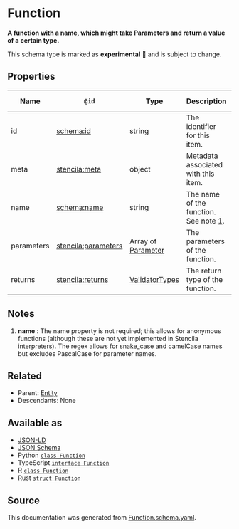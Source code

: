 # Function

**A function with a name, which might take Parameters and return a value of a certain type.**

This schema type is marked as **experimental** 🧪 and is subject to change.

## Properties

| Name       | `@id`                                                             | Type                                | Description                                     | Inherited from          |
| ---------- | ----------------------------------------------------------------- | ----------------------------------- | ----------------------------------------------- | ----------------------- |
| id         | [schema:id](https://schema.org/id)                                | string                              | The identifier for this item.                   | [Entity](Entity.md)     |
| meta       | [stencila:meta](https://schema.stenci.la/meta.jsonld)             | object                              | Metadata associated with this item.             | [Entity](Entity.md)     |
| name       | [schema:name](https://schema.org/name)                            | string                              | The name of the function. See note [1](#notes). | [Function](Function.md) |
| parameters | [stencila:parameters](https://schema.stenci.la/parameters.jsonld) | Array of [Parameter](Parameter.md)  | The parameters of the function.                 | [Function](Function.md) |
| returns    | [stencila:returns](https://schema.stenci.la/returns.jsonld)       | [ValidatorTypes](ValidatorTypes.md) | The return type of the function.                | [Function](Function.md) |

## Notes

1. **name** : The name property is not required; this allows for anonymous functions (although these are not yet implemented in Stencila interpreters). The regex allows for snake_case and camelCase names but excludes PascalCase for parameter names.

## Related

- Parent: [Entity](Entity.md)
- Descendants: None

## Available as

- [JSON-LD](https://schema.stenci.la/Function.jsonld)
- [JSON Schema](https://schema.stenci.la/v1/Function.schema.json)
- Python [`class Function`](https://stencila.github.io/schema/python/docs/types.html#schema.types.Function)
- TypeScript [`interface Function`](https://stencila.github.io/schema/ts/docs/interfaces/function.html)
- R [`class Function`](https://cran.r-project.org/web/packages/stencilaschema/stencilaschema.pdf)
- Rust [`struct Function`](https://docs.rs/stencila-schema/latest/stencila_schema/struct.Function.html)

## Source

This documentation was generated from [Function.schema.yaml](https://github.com/stencila/stencila/blob/master/schema/Function.schema.yaml).

